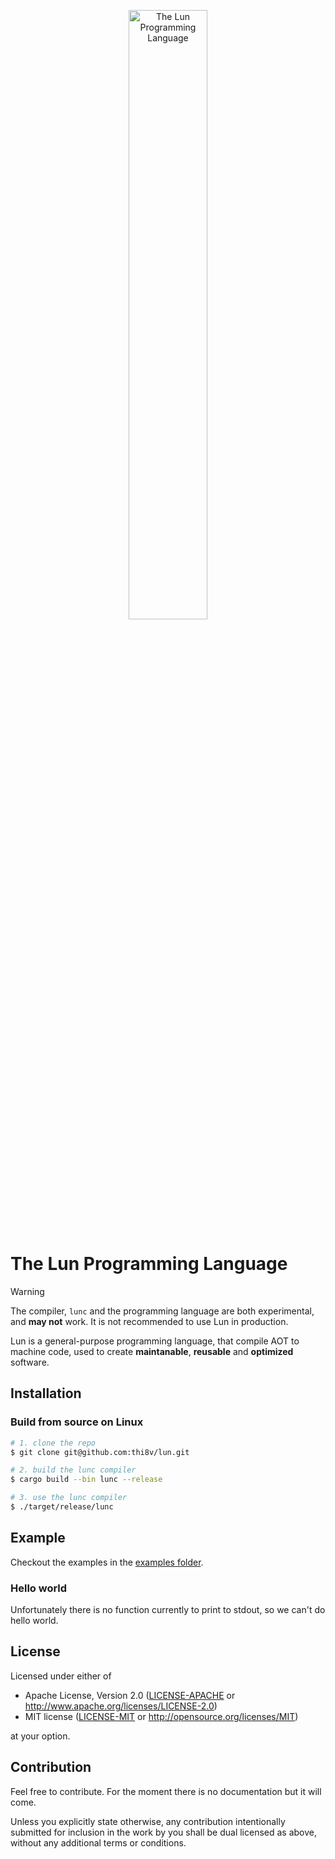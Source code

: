 <p align="center">
  <picture>
    <!-- white logo for dark mode -->
    <source
      srcset="https://raw.githubusercontent.com/thi8v/lun/main/logo/logo_no_bg_white.png"
      media="(prefers-color-scheme: dark)"
    >
    <!-- black logo for light mode (fallback) -->
    <img
      src="https://raw.githubusercontent.com/thi8v/lun/main/logo/logo_no_bg_black.png"
      alt="The Lun Programming Language"
      style="width: 50%; height: auto;"
    >
  </picture>
</p>

# The Lun Programming Language

> [!WARNING]
> The compiler, `lunc` and the programming language are both experimental, and
> **may not** work. It is not recommended to use Lun in production.

Lun is a general-purpose programming language, that compile AOT to machine code,
used to create **maintanable**, **reusable** and **optimized** software.

## Installation

### Build from source on Linux

```bash
# 1. clone the repo
$ git clone git@github.com:thi8v/lun.git

# 2. build the lunc compiler
$ cargo build --bin lunc --release

# 3. use the lunc compiler
$ ./target/release/lunc
```

## Example

Checkout the examples in the [examples folder].

### Hello world

Unfortunately there is no function currently to print to stdout, so we can't do
hello world.

[examples folder]: examples/

## License

Licensed under either of
 * Apache License, Version 2.0 ([LICENSE-APACHE](LICENSE-APACHE) or http://www.apache.org/licenses/LICENSE-2.0)
 * MIT license ([LICENSE-MIT](LICENSE-MIT) or http://opensource.org/licenses/MIT)

at your option.

## Contribution

Feel free to contribute. For the moment there is no documentation but it will come.

Unless you explicitly state otherwise, any contribution intentionally submitted
for inclusion in the work by you shall be dual licensed as above, without any
additional terms or conditions.
